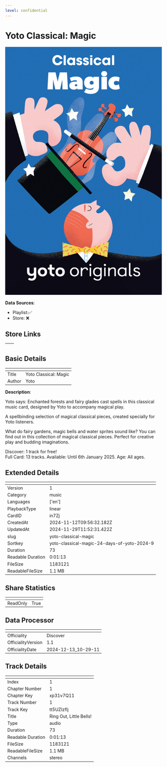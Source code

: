 ```yaml
---
level: confidential
---
```

# Yoto Classical: Magic 

![card_[in7Zj].png](../../img/cards/card_[in7Zj].png)

**Data Sources**: 

- Playlist:✅
- Store: ❌


## Store Links

| <!-- --> | <!-- --> |
| - | - |


## Basic Details

| <!-- --> | <!-- --> |
| - | - |
| Title | Yoto Classical: Magic  |
| Author | Yoto |

**Description**:

Yoto says: Enchanted forests and fairy glades cast spells in this classical music card, designed by Yoto to accompany magical play.

A spellbinding selection of magical classical pieces, created specially for Yoto listeners.

What do fairy gardens, magic bells and water sprites sound like? You can find out in this collection of magical classical pieces. Perfect for creative play and budding imaginations.

Discover: 1 track for free!  
Full Card: 13 tracks. 
Available: Until 6th January 2025. 
Age: All ages.


## Extended Details

| <!-- --> | <!-- --> |
| - | - |
| Version | 1 |
| Category | music |
| Languages | ['en'] |
| PlaybackType | linear |
| CardID | in7Zj |
| CreatedAt | 2024-11-12T09:56:32.182Z |
| UpdatedAt | 2024-11-29T11:52:31.422Z |
| slug | yoto-classical-magic |
| Sortkey | yoto-classical-magic-24-days-of-yoto-2024-9 |
| Duration | 73 |
| Readable Duration | 0:01:13 |
| FileSize | 1183121 |
| ReadableFileSize | 1.1 MB |


## Share Statistics

| <!-- --> | <!-- --> |
| - | - |
| ReadOnly | True |


## Data Processor

| <!-- --> | <!-- --> |
| - | - |
| Officiality | Discover
| OfficialityVersion | 1.1
| OfficialityDate | 2024-12-13_10-29-11


## Track Details

| <!-- --> | <!-- --> |
| - | - |
| Index | 1 |
| Chapter Number | 1 |
| Chapter Key | xp31v7Q11 |
| Track Number | 1 |
| Track Key | tt5UZIzfIj |
| Title | Ring Out, Little Bells! |
| Type | audio |
| Duration | 73 |
| Readable Duration | 0:01:13 |
| FileSize | 1183121 |
| ReadableFileSize | 1.1 MB |
| Channels | stereo |

